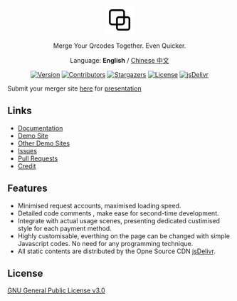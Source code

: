 <p align="center">
  <a href="https://merger.hxco.dev">
    <img alt="merger" src="./docs/themes/merge.svg">
  </a>
</p>

<p align="center">
Merge Your Qrcodes Together. Even Quicker.
</p>
<p align="center">
Language: <strong>English</strong> / <a href="./docs/other/README-CN.md">Chinese 中文</a>
</p>


<p align="center">
<a href="https://github.com/hifocus/merger/releases"><img alt="Version" src="https://img.shields.io/github/release/hifocus/merger/all.svg?style=flat-square"/></a>
<a href="https://github.com/hifocus/merger/graphs/contributors"><img alt="Contributors" src="https://img.shields.io/github/contributors/hifocus/merger.svg?style=flat-square"/></a>
<a href="https://github.com/hifocus/merger/stargazers"><img alt="Stargazers" src="https://img.shields.io/github/stars/hifocus/merger.svg?style=flat-square"/></a>
<a href="https://github.com/hifocus/merger/blob/master/LICENSE"><img alt="License" src="https://img.shields.io/github/license/hifocus/merger.svg?style=flat-square"/></a>
<a href="https://www.jsdelivr.com/package/gh/hifocus/merger"><img alt="jsDelivr" src="https://data.jsdelivr.com/v1/package/gh/hifocus/merger/badge"/></a>
</p>

Submit your merger site [here](https://github.com/hifocus/merger/issues/4) for [presentation](https://merger.hxco.dev/#/en-gb/?id=other-demo-sites)


## Links
- [Documentation](https://merger.hxco.dev/#/en-gb/)
- [Demo Site](https://demo.qrcdn.com)
- [Other Demo Sites](https://merger.hxco.dev/#/en-gb/?id=other-demo-sites)
- [Issues](https://github.com/hifocus/merger/issues)
- [Pull Requests](https://github.com/hifocus/merger/pulls)
- [Credit](https://merger.hxco.dev/#/en-gb/?id=credit)

## Features
- Minimised request accounts, maximised loading speed.
- Detailed code comments , make ease for second-time development.
- Integrate with actual usage scenes, presenting dedicated custimised style for each payment method.
- Highly customisable, everthing on the page can be changed with simple Javascript codes. No need for any programming technique.
- All static contents are distributed by the Opne Source CDN [jsDelivr](https://www.jsdelivr.com).

## License
[GNU General Public License v3.0](https://github.com/hifocus/merger/blob/master/LICENSE)

